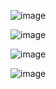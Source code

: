 ![image](https://github.com/user-attachments/assets/2d869dc2-5dd7-4e22-bbff-8425a61f59d8)

![image](https://github.com/user-attachments/assets/82072115-ba5a-42b2-b1d5-961ae545e49f)

![image](https://github.com/user-attachments/assets/47f88aeb-4b94-4716-a3b6-b3bc547d29e6)

![image](https://github.com/user-attachments/assets/bc9dcc07-011c-42b7-908b-fa2792b0c8e6)



